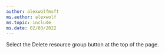 ```yaml
---
author: alexwolfmsft
ms.author: alexwolf
ms.topic: include
ms.date: 02/03/2022
---
```


Select the Delete resource group button at the top of the page.	